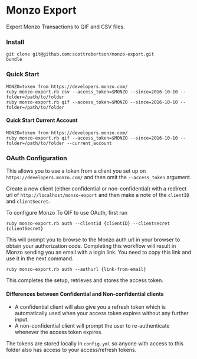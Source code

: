 # Monzo Export

Export Monzo Transactions to QIF and CSV files.

### Install

```
git clone git@github.com:scottrobertson/monzo-export.git
bundle
```

### Quick Start

```
MONZO=token from https://developers.monzo.com/
ruby monzo-export.rb csv --access_token=$MONZO --since=2016-10-10 --folder=/path/to/folder
ruby monzo-export.rb qif --access_token=$MONZO --since=2016-10-10 --folder=/path/to/folder
```

#### Quick Start Current Account

```
MONZO=token from https://developers.monzo.com/
ruby monzo-export.rb qif --access_token=$MONZO --since=2016-10-10 --folder=/path/to/folder --current_account
```

### OAuth Configuration

This allows you to use a token from a client you set up on `https://developers.monzo.com/` and then omit the `--access_token` argument.

Create a new client (either confidential or non-confidential) with a redirect url of `http://localhost/monzo-export` and then make a note of the `clientID` and `clientSecret`.

To configure Monzo To QIF to use OAuth, first run
```
ruby monzo-export.rb auth --clientid {clientID} --clientsecret {clientSecret}
```

This will prompt you to browse to the Monzo auth url in your browser to obtain your authorization code. Completing this workflow will result in Monzo sending you an email with a login link. You need to copy this link and use it in the next command.
```
ruby monzo-export.rb auth --authurl {link-from-email}
```

This completes the setup, retrieves and stores the access token.

#### Differences between Confidential and Non-confidential clients

- A confidential client will also give you a refresh token which is automatically used when your access token expires without any further input.
- A non-confidential client will prompt the user to re-authenticate whenever the access token expires.

The tokens are stored locally in `config.yml` so anyone with access to this folder also has access to your access/refresh tokens.
